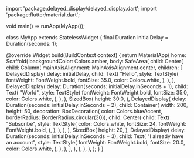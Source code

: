 import 'package:delayed_display/delayed_display.dart';
import 'package:flutter/material.dart';

void main() => runApp(MyApp());

class MyApp extends StatelessWidget {
  final Duration initialDelay = Duration(seconds: 1);

  @override
  Widget build(BuildContext context) {
    return MaterialApp(
      home: Scaffold(
        backgroundColor: Colors.amber,
        body: SafeArea(
          child: Center(
            child: Column(
              mainAxisAlignment: MainAxisAlignment.center,
              children: <Widget>[
                DelayedDisplay(
                  delay: initialDelay,
                  child: Text(
                    "Hello",
                    style: TextStyle(
                      fontWeight: FontWeight.bold,
                      fontSize: 35.0,
                      color: Colors.white,
                    ),
                  ),
                ),
                DelayedDisplay(
                  delay: Duration(seconds: initialDelay.inSeconds + 1),
                  child: Text(
                    "World",
                    style: TextStyle(
                      fontWeight: FontWeight.bold,
                      fontSize: 35.0,
                      color: Colors.white,
                    ),
                  ),
                ),
                SizedBox(
                  height: 30.0,
                ),
                DelayedDisplay(
                  delay: Duration(seconds: initialDelay.inSeconds + 2),
                  child: Container(
                    width: 200,
                    height: 50,
                    decoration: BoxDecoration(
                        color: Colors.blueAccent,
                        borderRadius: BorderRadius.circular(30)),
                    child: Center(
                      child: Text(
                        "Subscribe",
                        style: TextStyle(
                          color: Colors.white,
                          fontSize: 24,
                          fontWeight: FontWeight.bold,
                        ),
                      ),
                    ),
                  ),
                ),
                SizedBox(
                  height: 20,
                ),
                DelayedDisplay(
                  delay: Duration(seconds: initialDelay.inSeconds + 3),
                  child: Text(
                    "I already have an account",
                    style: TextStyle(
                      fontWeight: FontWeight.bold,
                      fontSize: 20.0,
                      color: Colors.white,
                    ),
                  ),
                ),
              ],
            ),
          ),
        ),
      ),
    );
  }
}

